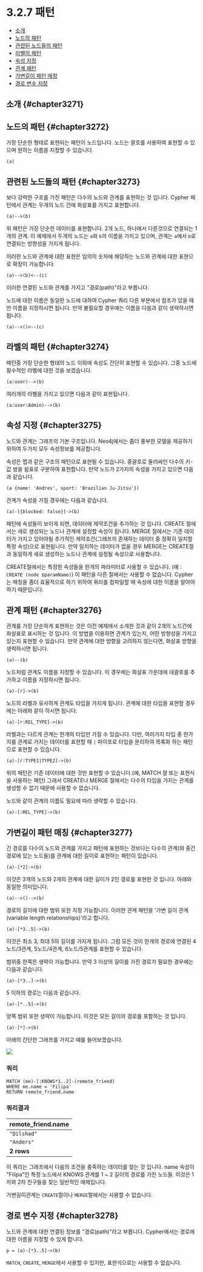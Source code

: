 # 3.2.7 패턴

* [소개](#chapter3271)
* [노드의 패턴](#chapter3272)
* [관련된 노드들의 패턴](#chapter3273)
* [라벨의 패턴](#chapter3274)
* [속성 지정](#chapter3275)
* [관계 패턴](#chapter3276)
* [가변길이 패턴 매칭](#chapter3277)
* [경로 변수 지정](#chapter3278)

## 소개 {#chapter3271}
  
## 노드의 패턴 {#chapter3272}

가장 단순한 형태로 표현되는 패턴이 노드입니다. 노드는 괄호를 사용하여 표현할 수 있으며 원하는 이름을 지정할 수 있습니다.

```cypher
(a)
```

## 관련된 노드들의 패턴 {#chapter3273}

보다 강력한 구조를 가진 패턴은 다수의 노드와 관계를 표현하는 것 입니다. Cypher 패턴에서 관계는 두개의 노드 간에 화살표를 가지고 표현합니다.

```cypher
(a)-->(b)
```

위 패턴은 가장 단순한 데이터를 표현합니다. 2개 노드, 하나에서 다른것으로 연결되는 1개의 관계. 이 예제에서 두개의 노드는 `a`와 `b`의 이름을 가지고 있으며, 관계는 `a`에서 `b`로 연결되는 방향성을 가지게 됩니다.

이러한 노드와 관계에 대한 표현은 임의의 숫자에 해당하는 노드와 관계에 대한 표현으로 확장이 가능합니다.

```cypher
(a)-->(b)<--(c)
```

이러한 연결된 노드와 관계를 가지고 "경로(path)"라고 부릅니다.

노드에 대한 이름은 동일한 노드에 대하여 Cypher 쿼리 다른 부분에서 참조가 있을 때만 이름을 지정하시면 됩니다. 만약 불필요할 경우에는 이름을 다음과 같이 생략하시면 됩니다.

```cypher
(a)-->()<--(c)
```

## 라벨의 패턴 {#chapter3274}

패턴중 가장 단순한 형태의 노드 이외에 속성도 간단히 표현할 수 있습니다. 그중 노드에 필수적인 라벨에 대한 것을 보겠습니다.

```cypher
(a:user)-->(b)
```

여러개의 라벨을 가지고 있으면 다음과 같이 표현됩니다.

```cypher
(a:user:Admin)-->(b)
```

## 속성 지정 {#chapter3275}

노드와 관계는 그래프의 기본 구조입니다. Neo4j에서는 좀더 풍부한 모델을 제공하기 위하여 두가지 모두 속성정보를 제공합니다.

속성은 맵과 같은 구조의 패턴으로 표현될 수 있습니다. 중괄호로 둘러싸인 다수의 키-값 쌍을 쉼표로 구분하여 표현합니다. 만약 노드가 2가지의 속성을 가지고 있으면 다음과 같습니다.

```cypher
(a {name: 'Andres', sport: 'Brazilian Ju-Jitsu'})
```

관계가 속성을 가질 경우에는 다음과 같습니다.

```cypher
(a)-[{blocked: false}]->(b)
```

패턴에 속성들이 보이게 되면, 데이터에 제약조건을 추가하는 것 입니다. CREATE 절에서는 새로 생성되는 노드나 관계에 설정할 속성이 됩니다. MERGE 절에서는 기존 데이터가 가지고 있어야될 추가적인 제약조건(그래프의 존재하는 데이터 중 정확히 일치할 특정 속성)으로 표현됩니다. 만약 일치하는 데이터가 없을 경우 MERGE는 CREATE절과 동일하게 새로 생성하는 노드나 관계에 설정될 속성으로 사용합니다.

CREATE절에서는 특정한 속성들을 한개의 파라미터로 사용할 수 있습니다. (예 : `CREATE (node $paramName)`) 이 패턴을 다른 절에서는 사용할 수 없습니다. Cypher는 매칭을 좀더 효율적으로 하기 위하여 쿼리를 컴파일할 때 속성에 대한 이름을 알아야 하기 때문입니다.

## 관계 패턴 {#chapter3276}

관계를 가장 단순하게 표현하는 것은 이전 예제에서 소개한 것과 같이 2개의 노드간에 화살표로 표시하는 것 입니다. 이 방법을 이용하면 관계가 있는지, 어떤 방향성을 가지고 있는지 표현할 수 있습니다. 만약 관계에 대한 방향을 고려하지 않는다면, 화살표 방향을 생략하시면 됩니다.

```cypher
(a)--(b)
```

노드처럼 관계도 이름을 지정할 수 있습니다. 이 경우에는 화살표 가운데에 대괄호를 추가하고 이름을 지정하시면 됩니다.

```cypher
(a)-[r]->(b)
```

노드의 라벨과 유사하게 관계도 타입을 가지게 됩니다. 관계에 대한 타입을 표현할 경우에는 아래와 같이 하시면 됩니다.

```cypher
(a)-[r:REL_TYPE]->(b)
```

라벨과는 다르게 관계는 한개의 타입만 가질 수 있습니다. 다만, 여러가지 타입 중 한가지를 관계로 가지는 데이터를 표현할 때 `|` 파이프로 타입을 분리하여 목록화 하는 패턴으로 표현할 수 있습니다.

```cypher
(a)-[r:TYPE1|TYPE2]->(b)
```

위의 패턴은 기존 데이터에 대한 것만 표현할 수 있습니다.(예, MATCH 절 또는 표현식을 사용하는 패턴) 그래서 CREATE나 MERGE 절에서는 다수의 타입을 가지는 관계를 생성할 수 없기 때문에 사용할 수 없습니다.

노드와 같이 관계의 이름도 필요에 따라 생략할 수 있습니다.

```cypher
(a)-[:REL_TYPE]->(b)
```

## 가변길이 패턴 매칭 {#chapter3277}

긴 경로를 다수의 노드와 관계를 가지고 패턴에 표현하는 것보다는 다수의 관계(와 중간 경로에 있는 노드들)를 관계에 대한 길이로 표현하는 패턴이 있습니다.

```cypher
(a)-[*2]->(b)
```

이것은 3개의 노드와 2개의 관계에 대한 길이가 2인 경로를 표현한 것 입니다. 아래와 동일한 의미입니다.

```cypher
(a)-->()-->(b)
```

경로의 길이에 대한 범위 또한 지정 가능합니다. 이러한 관계 패턴을 '가변 길이 관계(variable length relationships)'라고 합니다.

```cypher
(a)-[*3..5]->(b)
```

이것은 최소 3, 최대 5의 길이를 가지게 됩니다. 그럼 모든 것이 한개의 경로에 연결된 4노드/3관계, 5노드/4관계, 6노드/5관계를 표현할 수 있습니다. 

범위중 한쪽은 생략이 가능합니다. 만약 3 이상의 길이를 가진 경로가 필요한 경우에는 다음과 같습니다.

```cypher
(a)-[*3..]->(b)
```

5 이하의 경로는 다음과 같습니다.

```cypher
(a)-[*..5]->(b)
```

양쪽 범위 또한 생략이 가능합니다. 이것은 모든 길이의 경로를 포함하는 것 입니다.

```cypher
(a)-[*]->(b)
```

아래의 간단한 그래프를 가지고 예를 들어보겠습니다.

![](https://neo4j.com/docs/developer-manual/current/images/Patterns-1.svg)

### 쿼리

```cypher
MATCH (me)-[:KNOWS*1..2]-(remote_friend)
WHERE me.name = 'Filipa'
RETURN remote_friend.name
```

### 쿼리결과

| remote_friend.name |
| :--- |
| `"Dilshad"` |
| `"Anders"` |
| **2 rows** |

이 쿼리는 그래프에서 다음의 조건을 충족하는 데이터를 찾는 것 입니다. name 속성이 "Filipa"인 특정 노드에서 KNOWS 관계를 1 ~ 2 길이의 경로를 가진 노드들. 이것은 1차와 2차 친구들을 찾는 일반적인 예제입니다.

가변길이관계는 `CREATE`절이나 `MERGE`절에서는 사용할 수 없습니다.

## 경로 변수 지정 {#chapter3278}

노드와 관계에 대한 연결된 정보를 "경로(path)"라고 부릅니다. Cypher에서는 경로에 대한 이름을 지정할 수 있게 합니다.

```cypher
p = (a)-[*3..5]->(b)
```

`MATCH`, `CREATE`, `MERGE`에서 사용할 수 있지만, 표현식으로는 사용할 수 없습니다.